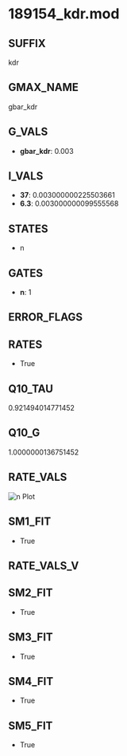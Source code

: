 # 189154_kdr.mod

## SUFFIX

kdr

## GMAX_NAME

gbar_kdr

## G_VALS

- **gbar_kdr**: 0.003

## I_VALS

- **37**: 0.003000000225503661
- **6.3**: 0.003000000099555568

## STATES

- n

## GATES

- **n**: 1

## ERROR_FLAGS


## RATES

- True

## Q10_TAU

0.921494014771452

## Q10_G

1.0000000136751452

## RATE_VALS

![n Plot](/Users/pbozelos/Dropbox/icg-Chai-Panos/supermodels/output_markdown_files/K/189154_kdr.mod/images/n.png)

## SM1_FIT

- True

## RATE_VALS_V

## SM2_FIT

- True

## SM3_FIT

- True

## SM4_FIT

- True

## SM5_FIT

- True

